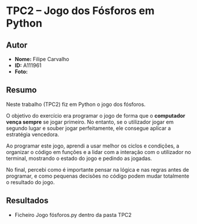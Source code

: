 # TPC2 – Jogo dos Fósforos em Python

## Autor
- **Nome:** Filipe Carvalho  
- **ID:** A111961  
- **Foto:**  

## Resumo
Neste trabalho (TPC2) fiz em Python o jogo dos fósforos.  

O objetivo do exercício era programar o jogo de forma que o **computador vença sempre** se jogar primeiro. No entanto, se o utilizador jogar em segundo lugar e souber jogar perfeitamente, ele consegue aplicar a estratégia vencedora.  

Ao programar este jogo, aprendi a usar melhor os ciclos e condições, a organizar o código em funções e a lidar com a interação com o utilizador no terminal, mostrando o estado do jogo e pedindo as jogadas.  

No final, percebi como é importante pensar na lógica e nas regras antes de programar, e como pequenas decisões no código podem mudar totalmente o resultado do jogo.

## Resultados
- Ficheiro Jogo fósforos.py dentro da pasta TPC2


